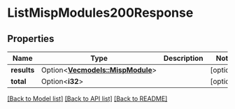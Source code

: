 # ListMispModules200Response

## Properties

Name | Type | Description | Notes
------------ | ------------- | ------------- | -------------
**results** | Option<[**Vec<models::MispModule>**](MispModule.md)> |  | [optional]
**total** | Option<**i32**> |  | [optional]

[[Back to Model list]](../README.md#documentation-for-models) [[Back to API list]](../README.md#documentation-for-api-endpoints) [[Back to README]](../README.md)


